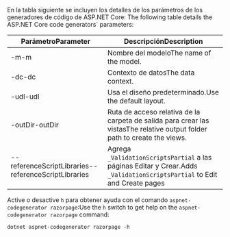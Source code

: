 <span data-ttu-id="c8bf4-101"><a name="codegenerator"></a> En la tabla siguiente se incluyen los detalles de los parámetros de los generadores de código de ASP.NET Core:</span><span class="sxs-lookup"><span data-stu-id="c8bf4-101"><a name="codegenerator"></a> The following table details the ASP.NET Core code generators\` parameters:</span></span>

| <span data-ttu-id="c8bf4-102">Parámetro</span><span class="sxs-lookup"><span data-stu-id="c8bf4-102">Parameter</span></span>               | <span data-ttu-id="c8bf4-103">Descripción</span><span class="sxs-lookup"><span data-stu-id="c8bf4-103">Description</span></span>|
| ----------------- | ------------ |
| <span data-ttu-id="c8bf4-104">-m</span><span class="sxs-lookup"><span data-stu-id="c8bf4-104">-m</span></span>  | <span data-ttu-id="c8bf4-105">Nombre del modelo</span><span class="sxs-lookup"><span data-stu-id="c8bf4-105">The name of the model.</span></span> |
| <span data-ttu-id="c8bf4-106">-dc</span><span class="sxs-lookup"><span data-stu-id="c8bf4-106">-dc</span></span>  | <span data-ttu-id="c8bf4-107">Contexto de datos</span><span class="sxs-lookup"><span data-stu-id="c8bf4-107">The data context.</span></span> |
| <span data-ttu-id="c8bf4-108">-udl</span><span class="sxs-lookup"><span data-stu-id="c8bf4-108">-udl</span></span> | <span data-ttu-id="c8bf4-109">Usa el diseño predeterminado.</span><span class="sxs-lookup"><span data-stu-id="c8bf4-109">Use the default layout.</span></span> |
| <span data-ttu-id="c8bf4-110">-outDir</span><span class="sxs-lookup"><span data-stu-id="c8bf4-110">-outDir</span></span> | <span data-ttu-id="c8bf4-111">Ruta de acceso relativa de la carpeta de salida para crear las vistas</span><span class="sxs-lookup"><span data-stu-id="c8bf4-111">The relative output folder path to create the views.</span></span> |
| <span data-ttu-id="c8bf4-112">--referenceScriptLibraries</span><span class="sxs-lookup"><span data-stu-id="c8bf4-112">--referenceScriptLibraries</span></span> | <span data-ttu-id="c8bf4-113">Agrega `_ValidationScriptsPartial` a las páginas Editar y Crear.</span><span class="sxs-lookup"><span data-stu-id="c8bf4-113">Adds `_ValidationScriptsPartial` to Edit and Create pages</span></span> |

<span data-ttu-id="c8bf4-114">Active o desactive `h` para obtener ayuda con el comando `aspnet-codegenerator razorpage`:</span><span class="sxs-lookup"><span data-stu-id="c8bf4-114">Use the `h` switch to get help on the `aspnet-codegenerator razorpage` command:</span></span>

```console
dotnet aspnet-codegenerator razorpage -h
```
